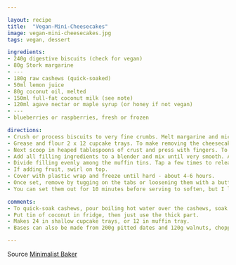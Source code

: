 ```yaml
---

layout: recipe
title:  "Vegan-Mini-Cheesecakes"
image: vegan-mini-cheesecakes.jpg
tags: vegan, dessert

ingredients:
- 240g digestive biscuits (check for vegan)
- 80g Stork margarine
- ---
- 180g raw cashews (quick-soaked)
- 50ml lemon juice
- 80g coconut oil, melted
- 150ml full-fat coconut milk (see note)
- 120ml agave nectar or maple syrup (or honey if not vegan)
- ---
- blueberries or raspberries, fresh or frozen

directions:
- Crush or process biscuits to very fine crumbs. Melt margarine and mic together in a bowl.
- Grease and flour 2 x 12 cupcake trays. To make removing the cheesecakes easier, cut strips of parchment paper and lay them in the slots. This creates little tabs that makes removing them easier to pop out once frozen.
- Next scoop in heaped tablespoons of crust and press with fingers. To pack it down, use a small glass or the back of a spoon to compact it and really press it down. Set in freezer to firm up.
- Add all filling ingredients to a blender and mix until very smooth. Add some more lemon juice or coconut liquid if required. Taste and adjust seasonings as needed.
- Divide filling evenly among the muffin tins. Tap a few times to release any air bubbles, 
- If adding fruit, swirl on top.
- Cover with plastic wrap and freeze until hard - about 4-6 hours.
- Once set, remove by tugging on the tabs or loosening them with a butter knife. Keep in the freezer for up to 1-2 weeks.
- You can set them out for 10 minutes before serving to soften, but I liked them frozen as well.

comments: 
- To quick-soak cashews, pour boiling hot water over the cashews, soak for 1 hour uncovered, then drain and use as instructed.
- Put tin of coconut in fridge, then just use the thick part.
- Makes 24 in shallow cupcake trays, or 12 in muffin tray.
- Bases can also be made from 200g pitted dates and 120g walnuts, chopped.

---
```


Source [Minimalist Baker](https://minimalistbaker.com/7-ingredient-vegan-cheesecakes/)